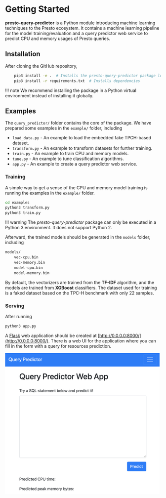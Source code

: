 <!-- # Welcome to Presto Query Predictor

A ML-based pipeline and service to predict resource usages of Presto SQL queries
based on models trained from historical request logs.  -->

# Getting Started

**presto-query-predictor** is a Python module introducing machine learning
techniques to the Presto ecosystem. It contains a machine learning pipeline for
the model training/evaluation and a query predictor web service to predict CPU
and memory usages of Presto queries.

## Installation

After cloning the GitHub repository, 

``` bash
    pip3 install -e .  # Installs the presto-query-predictor package locally
    pip3 install -r requirements.txt  # Installs dependencies
```

!!! note
    We recommend installing the package in a Python virtual environment instead
    of installing it globally.

## Examples

The `query_predictor/` folder contains the core of the package. We have prepared
some examples in the `example/` folder, including

* `load_data.py` - An example to load the embedded fake TPCH-based dataset.
* `transform.py` - An example to transform datasets for further training.
* `train.py` - An example to train CPU and memory models.
* `tune.py` - An example to tune classification algorithms.
* `app.py` - An example to create a query predictor web service.

### Training

A simple way to get a sense of the CPU and memory model training is running the
examples in the `example/` folder.

``` bash
cd examples
python3 transform.py
python3 train.py
```

!!! warning
    The *presto-query-predictor* package can only be executed in a Python 3 
    environment. It does not support Python 2.

Afterward, the trained models should be generated in the `models` folder, including

``` bash
models/
    vec-cpu.bin
    vec-memory.bin
    model-cpu.bin
    model-memory.bin
```

By default, the vectorizers are trained from the **TF-IDF** algorithm, and the models
are trained from **XGBoost** classifiers. The dataset used for training is a
faked dataset based on the TPC-H benchmark with only 22 samples.

### Serving 

After running

``` bash
python3 app.py
```

A [Flask](https://flask.palletsprojects.com/) web application should be created 
at [http://0.0.0.0:8000/](http://0.0.0.0:8000/). 
There is a web UI for the application where you can fill in the form with a 
query for resources prediction.

<img src="/img/web-app.png" width="500">
